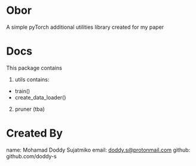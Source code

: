 # Obor
A simple pyTorch additional utilities library created for my paper

# Docs
This package contains

1. utils
contains:
- train()
- create_data_loader()

2. pruner (tba)

# Created By
name: Mohamad Doddy Sujatmiko
email: doddy.s@protonmail.com
github: github.com/doddy-s